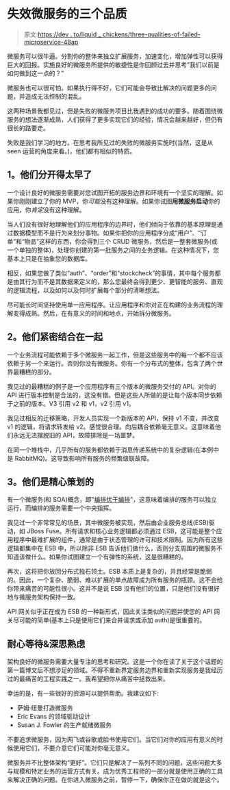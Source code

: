 # 失效微服务的三个品质

> 原文:[https://dev . to/liquid _ chickens/three-qualities-of-failed-microservice-48ap](https://dev.to/liquid_chickens/three-qualities-of-failed-microservices-48ap)

微服务可以很牛逼。分割你的整体来独立扩展服务，加速变化，增加弹性可以获得巨大的回报。实施良好的微服务所提供的敏捷性是你回顾过去并思考“我们以前是如何做到这一点的？”

微服务也可以很可怕。如果执行得不好，它们可能会导致比解决的问题更多的问题，并造成无法控制的混乱。

这两种场景我都见过，但是失败的微服务项目比我遇到的成功的要多。随着围绕微服务的想法逐渐成熟，人们获得了更多实现它们的经验，情况会越来越好，但仍有很长的路要走。

失败是我们学习的地方。在思考我所见过的失败的微服务实施时(当然，这是从 seen 运营的角度来看。)，他们都有相似的特质。

## 1。他们分开得太早了

一个设计良好的微服务需要对您试图开拓的服务边界和环境有一个坚实的理解。如果你刚刚建立了你的 MVP，你*可能*没有这种理解。如果你试图**用微服务启动**你的应用，你*肯定*没有这种理解。

当人们没有很好地理解他们的应用程序的边界时，他们倾向于依靠的基本原理是通过数据模型而不是行为来划分事物。如果你把你的应用程序分成“用户”、“订单”和“物品”这样的东西，你会得到三个 CRUD 微服务，然后是一整套微服务(或一个单独的整体)，处理你创建的第一批服务之间的业务逻辑。在这种情况下，您基本上只是在抽象您的数据库。

相反，如果您做了类似“auth”、“order”和“stockcheck”的事情，其中每个服务都是由其行为而不是其数据来定义的，那么您最终会得到更少、更智能的服务、直观的逻辑流程，以及如何以及何时扩展每个部分的清晰想法。

尽可能长时间坚持使用单一应用程序。让应用程序和你对正在构建的业务流程的理解变得成熟。然后，在有意义的时间和地点，开始拆分微服务。

## 2。他们紧密结合在一起

一个业务流程可能依赖于多个微服务一起工作，但是这些服务中的每一个都不应该依赖于另一个来运行。否则你没有微服务。你有一个分布式的整体，包含了两个世界最糟糕的部分。

我见过的最糟糕的例子是一个应用程序有三个版本的微服务交付的 API。对你的 API 进行版本控制是合法的，这没有错。但是这些人所做的是让每个版本同步依赖于之前的版本。V3 引用 v2 和 v1，v2 引用 v1。

我见过相反的迁移策略，开发人员实现一个新版本的 API，保持 v1 不变，并改变 v1 的逻辑，将请求转发给 v2。感觉很合理。向后耦合依赖毫无意义。这意味着他们永远无法摆脱旧的 API，故障排除是一场噩梦。

在同一个堆栈中，几乎所有的服务都依赖于消息传递系统中的复杂逻辑(在本例中是 RabbitMQ)。这导致影响所有服务的频繁级联故障。

## 3。他们是精心策划的

有一个微服务(和 SOA)概念，即"[编排优于编排](https://specify.io/concepts/microservices#choreography)"，这意味着编排的服务可以独立运行，而编排的服务需要一个中央指挥。

我见过一个非常常见的场景，其中微服务被实现，然后由企业服务总线(ESB)驱动，如 JBoss Fuse。所有请求和核心业务逻辑都必须通过 ESB，这可能是整个应用程序中最难扩展的组件，通常是由于状态管理的许可和技术限制。因为所有这些逻辑都集中在 ESB 中，所以除非 ESB 告诉他们做什么，否则分支周围的微服务不知道该做什么。如果你试图建立一个有弹性的系统，这是很糟糕的。

再次，这将把你放回分布式独石领土。ESB 本质上是复杂的，并且经常是脆弱的。因此，一个复杂、脆弱、难以扩展的单点故障成为所有服务的瓶颈。这不会给你带来痛苦的可能性很小。这并不是说 ESB 没有他们的位置，只是他们没有很好地与微服务架构保持一致。

API 网关似乎正在成为 ESB 的一种新形式，因此关注类似的问题并使您的 API 网关尽可能的简单(基本上只是使用它们来合并请求或添加 auth)是很重要的。

## 耐心等待&深思熟虑

架构良好的微服务需要大量专注的思考和研究。这是一个你在读了关于这个话题的第一篇博文后不想涉足的领域。不得不重新界定服务边界和重新实现服务是我经历过的最痛苦的工程实践之一。我希望把你从痛苦中拯救出来。

幸运的是，有一些很好的资源可以提供帮助。我建议如下:

*   萨姆·纽曼打造微服务
*   Eric Evans 的领域驱动设计
*   Susan J. Fowler 的生产就绪微服务

不要追求微服务，因为网飞或谷歌或脸书使用它们。当它们对你的应用有意义的时候使用它们，不要介意它们可能对你毫无意义。

微服务并不比整体架构“更好”。它们只是解决了一系列不同的问题，这些问题大多与规模和特定业务的运营方式有关。成为优秀工程师的一部分就是使用正确的工具来解决正确的问题。在你进入微服务之前，暂停一下，确保你正在做的就是这个。